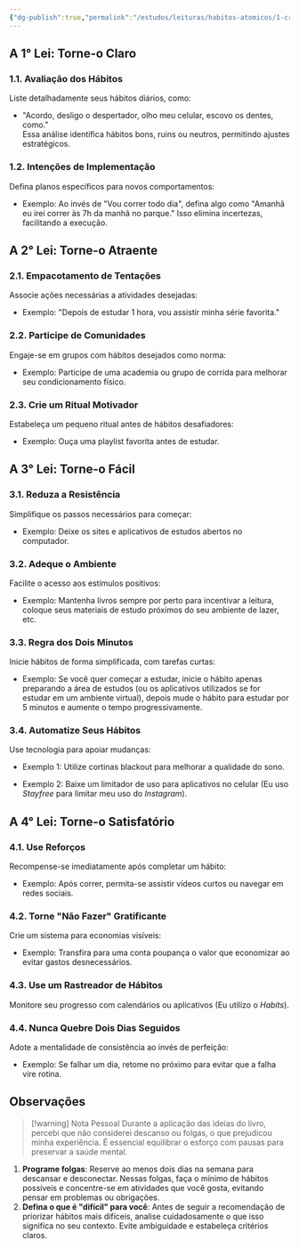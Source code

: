 ```yaml
---
{"dg-publish":true,"permalink":"/estudos/leituras/habitos-atomicos/1-criar-bons-habitos/"}
---
```


## A 1° Lei: Torne-o Claro

### 1.1. Avaliação dos Hábitos

Liste detalhadamente seus hábitos diários, como:

- "Acordo, desligo o despertador, olho meu celular, escovo os dentes, como."  
	Essa análise identifica hábitos bons, ruins ou neutros, permitindo ajustes estratégicos.

### 1.2. Intenções de Implementação

Defina planos específicos para novos comportamentos:

- Exemplo: Ao invés de "Vou correr todo dia", defina algo como "Amanhã eu irei correr às 7h da manhã no parque."
	Isso elimina incertezas, facilitando a execução.

## A 2° Lei: Torne-o Atraente

### 2.1. Empacotamento de Tentações

Associe ações necessárias a atividades desejadas:

- Exemplo: "Depois de estudar 1 hora, vou assistir minha série favorita."

### 2.2. Participe de Comunidades

Engaje-se em grupos com hábitos desejados como norma:

- Exemplo: Participe de uma academia ou grupo de corrida para melhorar seu condicionamento físico.

### 2.3. Crie um Ritual Motivador

Estabeleça um pequeno ritual antes de hábitos desafiadores:

- Exemplo: Ouça uma playlist favorita antes de estudar.

## A 3° Lei: Torne-o Fácil

### 3.1. Reduza a Resistência

Simplifique os passos necessários para começar:

- Exemplo: Deixe os sites e aplicativos de estudos abertos no computador.

### 3.2. Adeque o Ambiente

Facilite o acesso aos estímulos positivos:

- Exemplo: Mantenha livros sempre por perto para incentivar a leitura, coloque seus materiais de estudo próximos do seu ambiente de lazer, etc.

### 3.3. Regra dos Dois Minutos

Inicie hábitos de forma simplificada, com tarefas curtas:

- Exemplo: Se você quer começar a estudar, inicie o hábito apenas preparando a área de estudos (ou os aplicativos utilizados se for estudar em um ambiente virtual), depois mude o hábito para estudar por 5 minutos e aumente o tempo progressivamente.

### 3.4. Automatize Seus Hábitos

Use tecnologia para apoiar mudanças:

- Exemplo 1: Utilize cortinas blackout para melhorar a qualidade do sono.

- Exemplo 2: Baixe um limitador de uso para aplicativos no celular (Eu uso *Stayfree* para limitar meu uso do *Instagram*).

## A 4° Lei: Torne-o Satisfatório

### 4.1. Use Reforços

Recompense-se imediatamente após completar um hábito:

- Exemplo: Após correr, permita-se assistir vídeos curtos ou navegar em redes sociais.

### 4.2. Torne "Não Fazer" Gratificante

Crie um sistema para economias visíveis:

- Exemplo: Transfira para uma conta poupança o valor que economizar ao evitar gastos desnecessários.

### 4.3. Use um Rastreador de Hábitos

Monitore seu progresso com calendários ou aplicativos (Eu utilizo o *Habits*).

### 4.4. Nunca Quebre Dois Dias Seguidos

Adote a mentalidade de consistência ao invés de perfeição:

- Exemplo: Se falhar um dia, retome no próximo para evitar que a falha vire rotina.

## Observações

> [!warning] Nota Pessoal
> Durante a aplicação das ideias do livro, percebi que não considerei descanso ou folgas, o que prejudicou minha experiência. É essencial equilibrar o esforço com pausas para preservar a saúde mental.

1. **Programe folgas**: Reserve ao menos dois dias na semana para descansar e desconectar. Nessas folgas, faça o mínimo de hábitos possíveis e concentre-se em atividades que você gosta, evitando pensar em problemas ou obrigações.
2. **Defina o que é "difícil" para você**: Antes de seguir a recomendação de priorizar hábitos mais difíceis, analise cuidadosamente o que isso significa no seu contexto. Evite ambiguidade e estabeleça critérios claros.
